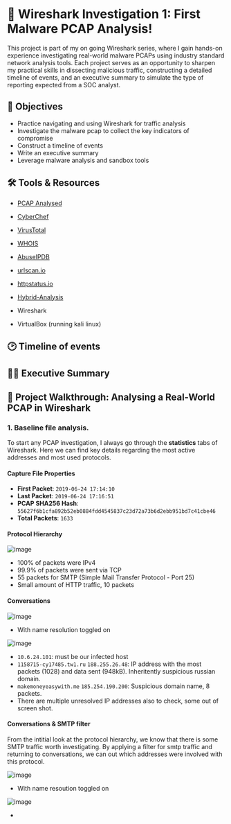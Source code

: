 # 📡 Wireshark Investigation 1: First Malware PCAP Analysis!

This project is part of my on going Wireshark series, where I gain hands-on experience investigating real-world malware PCAPs using industry standard network analysis tools. Each project serves as an opportunity to sharpen my practical skills in dissecting malicious traffic, constructing a detailed timeline of events, and an executive summary to simulate the type of reporting expected from a SOC analyst.

## 🎯 Objectives

- Practice navigating and using Wireshark for traffic analysis
- Investigate the malware pcap to collect the key indicators of compromise
- Construct a timeline of events
- Write an executive summary
- Leverage malware analysis and sandbox tools

## 🛠️ Tools & Resources
- [PCAP Analysed](https://www.malware-traffic-analysis.net/2019/06/24/index.html)
- [CyberChef](https://gchq.github.io/CyberChef/)
- [VirusTotal](https://www.virustotal.com/gui/)
- [WHOIS](https://whois.domaintools.com/)
- [AbuseIPDB](https://www.abuseipdb.com/)
- [urlscan.io](https://urlscan.io/result/0196005a-b8b1-724a-b146-be02d738fddb/)
- [httpstatus.io](https://httpstatus.io/)
- [Hybrid-Analysis](https://www.hybrid-analysis.com/)

- Wireshark
- VirtualBox (running kali linux)

## 🕑 Timeline of events




## ✍🏽 Executive Summary




## 📖 Project Walkthrough: Analysing a Real-World PCAP in Wireshark
### 1. Baseline file analysis.
To start any PCAP investigation, I always go through the **statistics** tabs of Wireshark. Here we can find key details regarding the most active addresses and most used protocols.

#### Capture File Properties
- **First Packet**: `2019-06-24 17:14:10`
- **Last Packet**: `2019-06-24 17:16:51`
- **PCAP SHA256 Hash**: `55627f6b1cfa892b52eb0884fdd4545837c23d72a73b6d2ebb951bd7c41cbe46`
- **Total Packets**: `1633`

#### Protocol Hierarchy

![image](https://github.com/user-attachments/assets/5ceeff26-528d-4cab-9c14-581b47158459)

- 100% of packets were IPv4
- 99.9% of packets were sent via TCP
- 55 packets for SMTP (Simple Mail Transfer Protocol - Port 25)
- Small amount of HTTP traffic, 10 packets

#### Conversations

![image](https://github.com/user-attachments/assets/8c6dd121-6c43-459b-85e9-59f2fcfdbaef)

- With name resolution toggled on

![image](https://github.com/user-attachments/assets/8ebff910-6228-4d3d-bd34-95730106c878)

- `10.6.24.101`: must be our infected host
- `1158715-cy17485.tw1.ru` `188.255.26.48`: IP address with the most packets (1028) and data sent (948kB). Inheritently suspicious russian domain.
- `makemoneyeasywith.me` `185.254.190.200`: Suspicious domain name, 8 packets.
- There are multiple unresolved IP addresses also to check, some out of screen shot.

#### Conversations & SMTP filter
From the intitial look at the protocol hierarchy, we know that there is some SMTP traffic worth investigating. By applying a filter for smtp traffic and returning to conversations, we can out which addresses were involved with this protocol. 

![image](https://github.com/user-attachments/assets/06c582bf-5c15-4a7c-8dde-77e855e59741)

- With name resoution toggled on

![image](https://github.com/user-attachments/assets/7e1575d9-2261-409f-9568-72402c2ef579)

- 
